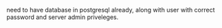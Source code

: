 [comment]: # (TODO: update instructions for sonarqube)

need to have database in postgresql already, along with user with correct password and server admin priveleges.